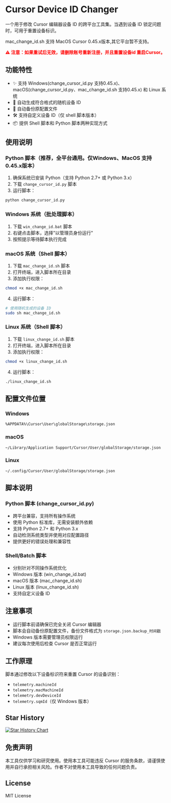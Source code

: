 # Cursor Device ID Changer

一个用于修改 Cursor 编辑器设备 ID 的跨平台工具集。当遇到设备 ID 锁定问题时，可用于重置设备标识。

mac_change_id.sh 支持 MacOS Cursor 0.45.x版本,其它平台暂不支持。

<span style="color: red"><strong>⚠️ 注意：如果重试后无效，请删除账号重新注册，并且重置设备id 重启Cursor。</strong></span>

## 功能特性

- ✨ 支持 Windows(change_cursor_id.py 支持0.45.x)、macOS(change_cursor_id.py、mac_change_id.sh 支持0.45.x) 和 Linux 系统
- 🔄 自动生成符合格式的随机设备 ID
- 💾 自动备份原配置文件
- 🛠️ 支持自定义设备 ID（仅 shell 脚本版本）
- 📦 提供 Shell 脚本和 Python 脚本两种实现方式

## 使用说明

### Python 脚本（推荐，全平台通用。仅Windows、MacOS 支持 0.45.x版本）

1. 确保系统已安装 Python（支持 Python 2.7+ 或 Python 3.x）
2. 下载 `change_cursor_id.py` 脚本
3. 运行脚本：
```bash
python change_cursor_id.py
```

### Windows 系统（批处理脚本）

1. 下载 `win_change_id.bat` 脚本
2. 右键点击脚本，选择"以管理员身份运行"
3. 按照提示等待脚本执行完成

### macOS 系统（Shell 脚本）

1. 下载 `mac_change_id.sh` 脚本
2. 打开终端，进入脚本所在目录
3. 添加执行权限：
```bash
chmod +x mac_change_id.sh
```
4. 运行脚本：
```bash
# 使用随机生成的设备 ID
sudo sh mac_change_id.sh
```

### Linux 系统（Shell 脚本）

1. 下载 `linux_change_id.sh` 脚本
2. 打开终端，进入脚本所在目录
3. 添加执行权限：
```bash
chmod +x linux_change_id.sh
```
4. 运行脚本：
```bash
./linux_change_id.sh
```

## 配置文件位置

### Windows
```
%APPDATA%\Cursor\User\globalStorage\storage.json
```

### macOS
```
~/Library/Application Support/Cursor/User/globalStorage/storage.json
```

### Linux
```
~/.config/Cursor/User/globalStorage/storage.json
```

## 脚本说明

### Python 脚本 (change_cursor_id.py)
- 跨平台兼容，支持所有操作系统
- 使用 Python 标准库，无需安装额外依赖
- 支持 Python 2.7+ 和 Python 3.x
- 自动检测系统类型并使用对应配置路径
- 提供更好的错误处理和兼容性

### Shell/Batch 脚本
- 分别针对不同操作系统优化
- Windows 版本 (win_change_id.bat)
- macOS 版本 (mac_change_id.sh)
- Linux 版本 (linux_change_id.sh)
- 支持自定义设备 ID

## 注意事项

- 运行脚本前请确保已完全关闭 Cursor 编辑器
- 脚本会自动备份原配置文件，备份文件格式为 `storage.json.backup_时间戳`
- Windows 版本需要管理员权限运行
- 建议每次使用后检查 Cursor 是否正常运行

## 工作原理

脚本通过修改以下设备标识符来重置 Cursor 的设备识别：

- `telemetry.machineId`
- `telemetry.macMachineId`
- `telemetry.devDeviceId`
- `telemetry.sqmId`（仅 Windows 版本）

## Star History

[![Star History Chart](https://api.star-history.com/svg?repos=fly8888/cursor_machine_id&type=Area)](https://star-history.com/#fly8888/cursor_machine_id&Area)

## 免责声明

本工具仅供学习和研究使用。使用本工具可能违反 Cursor 的服务条款，请谨慎使用并自行承担相关风险。作者不对使用本工具导致的任何问题负责。

## License

MIT License
